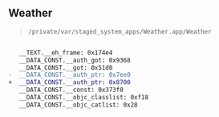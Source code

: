 ## Weather

> `/private/var/staged_system_apps/Weather.app/Weather`

```diff

   __TEXT.__eh_frame: 0x174e4
   __DATA_CONST.__auth_got: 0x9368
   __DATA_CONST.__got: 0x51d0
-  __DATA_CONST.__auth_ptr: 0x7ee0
+  __DATA_CONST.__auth_ptr: 0x8700
   __DATA_CONST.__const: 0x373f0
   __DATA_CONST.__objc_classlist: 0xf18
   __DATA_CONST.__objc_catlist: 0x28

```
